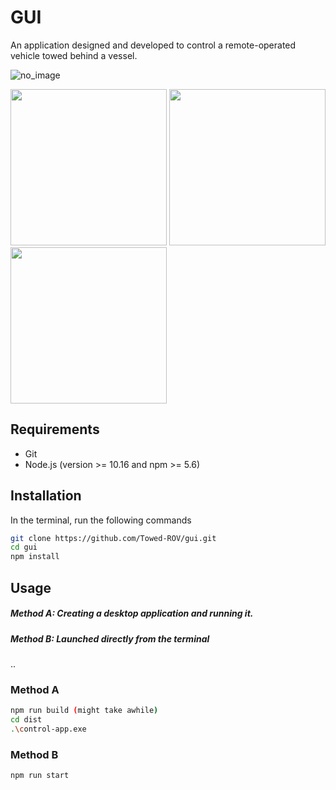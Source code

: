 # GUI

An application designed and developed to control a remote-operated vehicle towed behind a vessel.

![no_image](https://github.com/Towed-ROV/gui/blob/main/docs/imgs/home.jpg?raw=true)
<p float="left">
  <img src="https://github.com/Towed-ROV/gui/blob/main/docs/imgs/settings.jpg" width="250px" />
  <img src="https://github.com/Towed-ROV/gui/blob/main/docs/imgs/dashboard.jpg" width="250px" />
  <img src="https://github.com/Towed-ROV/gui/blob/main/docs/imgs/map.jpg" width="250px"/>
</p>


## Requirements

- Git
- Node.js (version >= 10.16 and npm >= 5.6)


## Installation
In the terminal, run the following commands
```bash
git clone https://github.com/Towed-ROV/gui.git
cd gui
npm install
```
## Usage
##### Method A: Creating a desktop application and running it.
##### Method B: Launched directly from the terminal
..
### Method A
```bash
npm run build (might take awhile)
cd dist
.\control-app.exe
```

### Method B
```bash
npm run start
```
